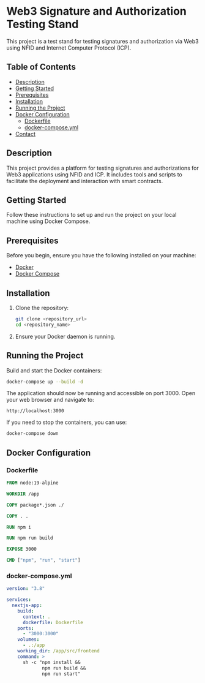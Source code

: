 # Web3 Signature and Authorization Testing Stand

This project is a test stand for testing signatures and authorization via Web3 using NFID and Internet Computer Protocol (ICP).

## Table of Contents

- [Description](#description)
- [Getting Started](#getting-started)
- [Prerequisites](#prerequisites)
- [Installation](#installation)
- [Running the Project](#running-the-project)
- [Docker Configuration](#docker-configuration)
  - [Dockerfile](#dockerfile)
  - [docker-compose.yml](#docker-composeyml)
- [Contact](#contact)

## Description

This project provides a platform for testing signatures and authorizations for Web3 applications using NFID and ICP. It includes tools and scripts to facilitate the deployment and interaction with smart contracts.

## Getting Started

Follow these instructions to set up and run the project on your local machine using Docker Compose.

## Prerequisites

Before you begin, ensure you have the following installed on your machine:

- [Docker](https://www.docker.com/)
- [Docker Compose](https://docs.docker.com/compose/)

## Installation

1. Clone the repository:

   ```bash
   git clone <repository_url>
   cd <repository_name>
   ```

2. Ensure your Docker daemon is running.

## Running the Project

Build and start the Docker containers:

```bash
docker-compose up --build -d
```

The application should now be running and accessible on port 3000. Open your web browser and navigate to:

```arduino
http://localhost:3000
```

If you need to stop the containers, you can use:

```bash
docker-compose down
```

## Docker Configuration

### Dockerfile

```dockerfile
FROM node:19-alpine

WORKDIR /app

COPY package*.json ./

COPY . .

RUN npm i

RUN npm run build

EXPOSE 3000

CMD ["npm", "run", "start"]
```

### docker-compose.yml

```yaml
version: "3.8"

services:
  nextjs-app:
    build:
      context: .
      dockerfile: Dockerfile
    ports:
      - "3000:3000"
    volumes:
      - .:/app
    working_dir: /app/src/frontend
    command: >
      sh -c "npm install &&
             npm run build &&
             npm run start"
```
